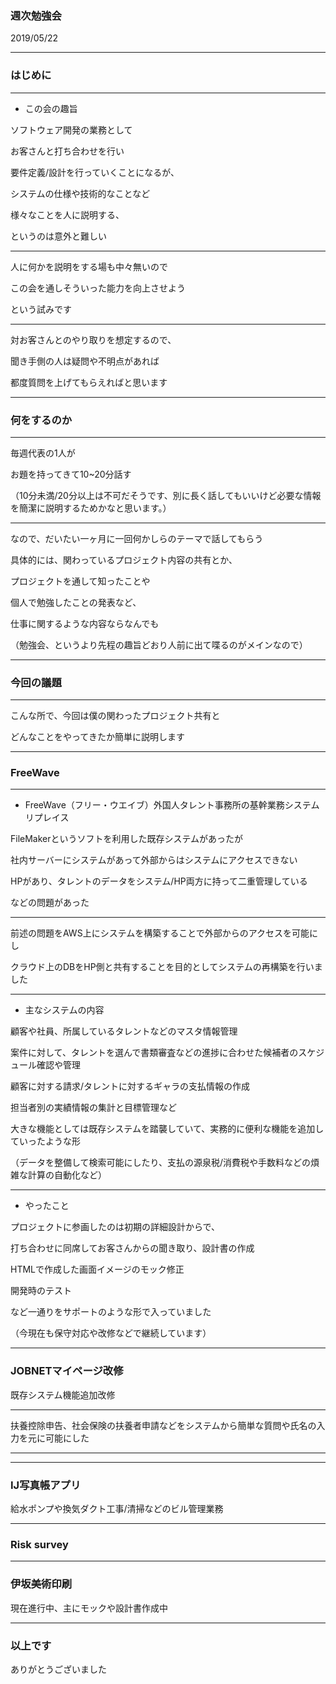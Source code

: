 ### 週次勉強会

2019/05/22

---

### はじめに

---

* この会の趣旨

ソフトウェア開発の業務として

お客さんと打ち合わせを行い

要件定義/設計を行っていくことになるが、

システムの仕様や技術的なことなど

様々なことを人に説明する、

というのは意外と難しい

---

人に何かを説明をする場も中々無いので

この会を通しそういった能力を向上させよう

という試みです

---

対お客さんとのやり取りを想定するので、

聞き手側の人は疑問や不明点があれば

都度質問を上げてもらえればと思います

---

### 何をするのか

---

毎週代表の1人が

お題を持ってきて10~20分話す

（10分未満/20分以上は不可だそうです、別に長く話してもいいけど必要な情報を簡潔に説明するためかなと思います。）

---

なので、だいたい一ヶ月に一回何かしらのテーマで話してもらう

具体的には、関わっているプロジェクト内容の共有とか、

プロジェクトを通して知ったことや

個人で勉強したことの発表など、

仕事に関するような内容ならなんでも

（勉強会、というより先程の趣旨どおり人前に出て喋るのがメインなので）

---

### 今回の議題

---

こんな所で、今回は僕の関わったプロジェクト共有と

どんなことをやってきたか簡単に説明します

---

### FreeWave

---

* FreeWave（フリー・ウエイブ）外国人タレント事務所の基幹業務システムリプレイス

FileMakerというソフトを利用した既存システムがあったが

社内サーバーにシステムがあって外部からはシステムにアクセスできない

HPがあり、タレントのデータをシステム/HP両方に持って二重管理している

などの問題があった

---

前述の問題をAWS上にシステムを構築することで外部からのアクセスを可能にし

クラウド上のDBをHP側と共有することを目的としてシステムの再構築を行いました

---

* 主なシステムの内容

顧客や社員、所属しているタレントなどのマスタ情報管理

案件に対して、タレントを選んで書類審査などの進捗に合わせた候補者のスケジュール確認や管理

顧客に対する請求/タレントに対するギャラの支払情報の作成

担当者別の実績情報の集計と目標管理など

大きな機能としては既存システムを踏襲していて、実務的に便利な機能を追加していったような形

（データを整備して検索可能にしたり、支払の源泉税/消費税や手数料などの煩雑な計算の自動化など）

---

* やったこと

プロジェクトに参画したのは初期の詳細設計からで、

打ち合わせに同席してお客さんからの聞き取り、設計書の作成

HTMLで作成した画面イメージのモック修正

開発時のテスト

など一通りをサポートのような形で入っていました

（今現在も保守対応や改修などで継続しています）

---

### JOBNETマイページ改修
既存システム機能追加改修

---

扶養控除申告、社会保険の扶養者申請などをシステムから簡単な質問や氏名の入力を元に可能にした

---


---

### IJ写真帳アプリ
給水ポンプや換気ダクト工事/清掃などのビル管理業務

---

### Risk survey

---

### 伊坂美術印刷
現在進行中、主にモックや設計書作成中

---

### 以上です
ありがとうございました




